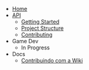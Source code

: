 * [Home](README.md)
* [API](api/README.md)
  * [Getting Started](api/api-getting-started.md)
  * [Project Structure](api/api-project-structure.md)
  * [Contributing](api/api-contributing.md)
* Game Dev
  * In Progress
* Docs
  * [Contribuindo com a Wiki](wiki-contributing.md)